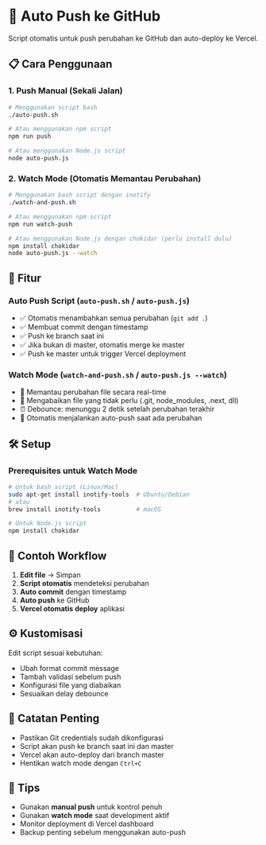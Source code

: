 # 🚀 Auto Push ke GitHub

Script otomatis untuk push perubahan ke GitHub dan auto-deploy ke Vercel.

## 📋 Cara Penggunaan

### 1. Push Manual (Sekali Jalan)
```bash
# Menggunakan script bash
./auto-push.sh

# Atau menggunakan npm script
npm run push

# Atau menggunakan Node.js script
node auto-push.js
```

### 2. Watch Mode (Otomatis Memantau Perubahan)
```bash
# Menggunakan bash script dengan inotify
./watch-and-push.sh

# Atau menggunakan npm script
npm run watch-push

# Atau menggunakan Node.js dengan chokidar (perlu install dulu)
npm install chokidar
node auto-push.js --watch
```

## 🔧 Fitur

### Auto Push Script (`auto-push.sh` / `auto-push.js`)
- ✅ Otomatis menambahkan semua perubahan (`git add .`)
- ✅ Membuat commit dengan timestamp
- ✅ Push ke branch saat ini
- ✅ Jika bukan di master, otomatis merge ke master
- ✅ Push ke master untuk trigger Vercel deployment

### Watch Mode (`watch-and-push.sh` / `auto-push.js --watch`)
- 👀 Memantau perubahan file secara real-time
- 🚫 Mengabaikan file yang tidak perlu (.git, node_modules, .next, dll)
- ⏰ Debounce: menunggu 2 detik setelah perubahan terakhir
- 🔄 Otomatis menjalankan auto-push saat ada perubahan

## 🛠️ Setup

### Prerequisites untuk Watch Mode
```bash
# Untuk bash script (Linux/Mac)
sudo apt-get install inotify-tools  # Ubuntu/Debian
# atau
brew install inotify-tools          # macOS

# Untuk Node.js script
npm install chokidar
```

## 📝 Contoh Workflow

1. **Edit file** → Simpan
2. **Script otomatis** mendeteksi perubahan
3. **Auto commit** dengan timestamp
4. **Auto push** ke GitHub
5. **Vercel otomatis deploy** aplikasi

## ⚙️ Kustomisasi

Edit script sesuai kebutuhan:
- Ubah format commit message
- Tambah validasi sebelum push
- Konfigurasi file yang diabaikan
- Sesuaikan delay debounce

## 🚨 Catatan Penting

- Pastikan Git credentials sudah dikonfigurasi
- Script akan push ke branch saat ini dan master
- Vercel akan auto-deploy dari branch master
- Hentikan watch mode dengan `Ctrl+C`

## 🎯 Tips

- Gunakan **manual push** untuk kontrol penuh
- Gunakan **watch mode** saat development aktif
- Monitor deployment di Vercel dashboard
- Backup penting sebelum menggunakan auto-push